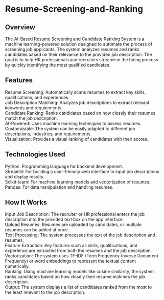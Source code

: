 # Resume-Screening-and-Ranking
## Overview
The AI-Based Resume Screening and Candidate Ranking System is a machine learning-powered solution designed to automate the process of screening job applicants. The system analyzes resumes and ranks candidates based on their relevance to the provided job description. The goal is to help HR professionals and recruiters streamline the hiring process by quickly identifying the most qualified candidates.

## Features
Resume Screening: Automatically scans resumes to extract key skills, qualifications, and experiences.<br>
Job Description Matching: Analyzes job descriptions to extract relevant keywords and requirements.<br>
Candidate Ranking: Ranks candidates based on how closely their resumes match the job description.<br>
AI-Powered: Uses machine learning techniques to assess resumes.<br>
Customizable: The system can be easily adapted to different job descriptions, industries, and requirements.<br>
Visualization: Provides a visual ranking of candidates with their scores.<br>

## Technologies Used
Python: Programming language for backend development.<br>
Streamlit: For building a user-friendly web interface to input job descriptions and display results.<br>
Scikit-learn: For machine learning models and vectorization of resumes.<br>
Pandas: For data manipulation and handling resumes.<br>

## How It Works
Input Job Description: The recruiter or HR professional enters the job description into the provided text box on the app interface.<br>
Upload Resumes: Resumes are uploaded by candidates, or multiple resumes can be added at once.<br>
Text Processing: The system processes the text of the job description and resumes.<br>
Feature Extraction: Key features such as skills, qualifications, and experience are extracted from both the resumes and the job description.<br>
Vectorization: The system uses TF-IDF (Term Frequency-Inverse Document Frequency) or word embeddings to represent the textual content numerically.<br>
Ranking: Using machine learning models like cosine similarity, the system ranks candidates based on how closely their resume matches the job description.<br>
Output: The system displays a list of candidates ranked from the most to the least relevant to the job description.<br>
